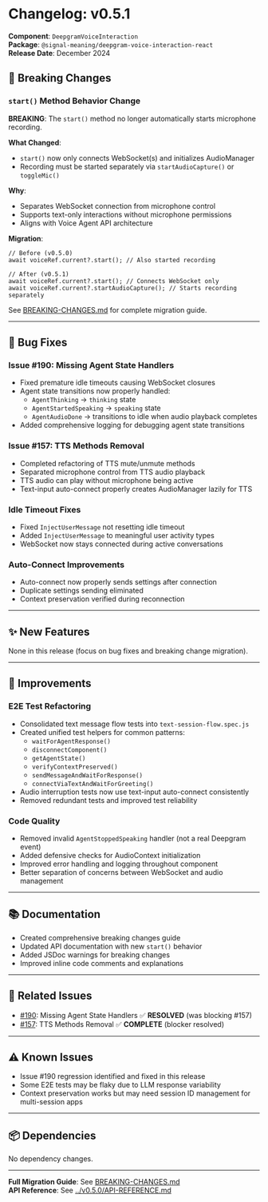 # Changelog: v0.5.1

**Component**: `DeepgramVoiceInteraction`  
**Package**: `@signal-meaning/deepgram-voice-interaction-react`  
**Release Date**: December 2024

## 🚨 Breaking Changes

### `start()` Method Behavior Change

**BREAKING**: The `start()` method no longer automatically starts microphone recording.

**What Changed**:
- `start()` now only connects WebSocket(s) and initializes AudioManager
- Recording must be started separately via `startAudioCapture()` or `toggleMic()`

**Why**:
- Separates WebSocket connection from microphone control
- Supports text-only interactions without microphone permissions
- Aligns with Voice Agent API architecture

**Migration**:
```tsx
// Before (v0.5.0)
await voiceRef.current?.start(); // Also started recording

// After (v0.5.1)
await voiceRef.current?.start(); // Connects WebSocket only
await voiceRef.current?.startAudioCapture(); // Starts recording separately
```

See [BREAKING-CHANGES.md](./BREAKING-CHANGES.md) for complete migration guide.

---

## 🐛 Bug Fixes

### Issue #190: Missing Agent State Handlers
- Fixed premature idle timeouts causing WebSocket closures
- Agent state transitions now properly handled:
  - `AgentThinking` → `thinking` state
  - `AgentStartedSpeaking` → `speaking` state
  - `AgentAudioDone` → transitions to idle when audio playback completes
- Added comprehensive logging for debugging agent state transitions

### Issue #157: TTS Methods Removal
- Completed refactoring of TTS mute/unmute methods
- Separated microphone control from TTS audio playback
- TTS audio can play without microphone being active
- Text-input auto-connect properly creates AudioManager lazily for TTS

### Idle Timeout Fixes
- Fixed `InjectUserMessage` not resetting idle timeout
- Added `InjectUserMessage` to meaningful user activity types
- WebSocket now stays connected during active conversations

### Auto-Connect Improvements
- Auto-connect now properly sends settings after connection
- Duplicate settings sending eliminated
- Context preservation verified during reconnection

---

## ✨ New Features

None in this release (focus on bug fixes and breaking change migration).

---

## 🔧 Improvements

### E2E Test Refactoring
- Consolidated text message flow tests into `text-session-flow.spec.js`
- Created unified test helpers for common patterns:
  - `waitForAgentResponse()`
  - `disconnectComponent()`
  - `getAgentState()`
  - `verifyContextPreserved()`
  - `sendMessageAndWaitForResponse()`
  - `connectViaTextAndWaitForGreeting()`
- Audio interruption tests now use text-input auto-connect consistently
- Removed redundant tests and improved test reliability

### Code Quality
- Removed invalid `AgentStoppedSpeaking` handler (not a real Deepgram event)
- Added defensive checks for AudioContext initialization
- Improved error handling and logging throughout component
- Better separation of concerns between WebSocket and audio management

---

## 📚 Documentation

- Created comprehensive breaking changes guide
- Updated API documentation with new `start()` behavior
- Added JSDoc warnings for breaking changes
- Improved inline code comments and explanations

---

## 🔗 Related Issues

- [#190](https://github.com/Signal-Meaning/dg_react_agent/issues/190): Missing Agent State Handlers ✅ **RESOLVED** (was blocking #157)
- [#157](https://github.com/Signal-Meaning/dg_react_agent/issues/157): TTS Methods Removal ✅ **COMPLETE** (blocker resolved)

---

## ⚠️ Known Issues

- Issue #190 regression identified and fixed in this release
- Some E2E tests may be flaky due to LLM response variability
- Context preservation works but may need session ID management for multi-session apps

---

## 📦 Dependencies

No dependency changes.

---

**Full Migration Guide**: See [BREAKING-CHANGES.md](./BREAKING-CHANGES.md)  
**API Reference**: See [../v0.5.0/API-REFERENCE.md](../v0.5.0/API-REFERENCE.md)

